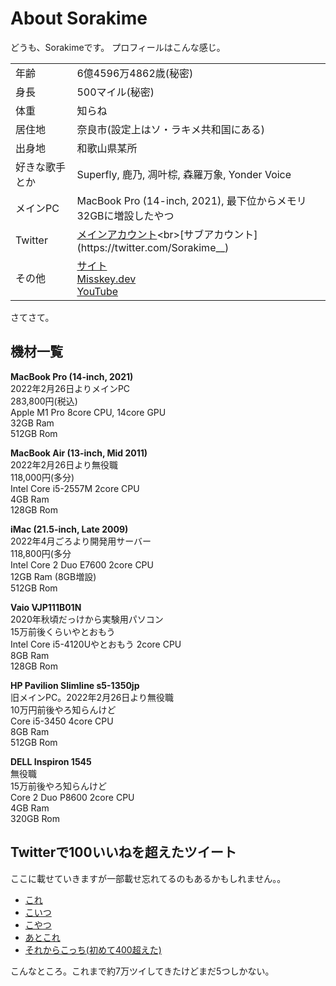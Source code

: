 # About Sorakime
どうも、Sorakimeです。
プロフィールはこんな感じ。

|||
|:--|:--|
|年齢|6億4596万4862歳(秘密)|
|身長|500マイル(秘密)|
|体重|知らね|
|居住地|奈良市(設定上はソ・ラキメ共和国にある)|
|出身地|和歌山県某所|
|好きな歌手とか|Superfly, 鹿乃, 凋叶棕, 森羅万象, Yonder Voice|
|メインPC|MacBook Pro (14-inch, 2021), 最下位からメモリ32GBに増設したやつ|
|Twitter|[メインアカウント](https://twitter.com/Sorakime_)<br>[サブアカウント](https://twitter.com/Sorakime__)|
|その他|[サイト](https://sorakime.github.io)<br>[Misskey.dev](https://misskey.dev/@sorakime)<br>[YouTube](https://youtube.com/Sorakime)|

さてさて。

## 機材一覧
**MacBook Pro (14-inch, 2021)**<br>
2022年2月26日よりメインPC<br>
283,800円(税込)<br>
Apple M1 Pro 8core CPU, 14core GPU<br>
32GB Ram<br>
512GB Rom

**MacBook Air (13-inch, Mid 2011)**<br>
2022年2月26日より無役職<br>
118,000円(多分)<br>
Intel Core i5-2557M 2core CPU<br>
4GB Ram<br>
128GB Rom

**iMac (21.5-inch, Late 2009)**<br>
2022年4月ごろより開発用サーバー<br>
118,800円(多分<br>
Intel Core 2 Duo E7600 2core CPU<br>
12GB Ram (8GB増設)<br>
512GB Rom

**Vaio VJP111B01N**<br>
2020年秋頃だっけから実験用パソコン<br>
15万前後くらいやとおもう<br>
Intel Core i5-4120Uやとおもう 2core CPU<br>
8GB Ram<br>
128GB Rom

**HP Pavilion Slimline s5-1350jp**<br>
旧メインPC。2022年2月26日より無役職<br>
10万円前後やろ知らんけど<br>
Core i5-3450 4core CPU<br>
8GB Ram<br>
512GB Rom

**DELL Inspiron 1545**<br>
無役職<br>
15万前後やろ知らんけど<br>
Core 2 Duo P8600 2core CPU<br>
4GB Ram<br>
320GB Rom


## Twitterで100いいねを超えたツイート
ここに載せていきますが一部載せ忘れてるのもあるかもしれません。。

- [これ](https://twitter.com/sorakime_/status/1476008822309527552?s=21)
- [こいつ](https://twitter.com/sorakime_/status/1493576032196378625?s=21)
- [こやつ](https://twitter.com/sorakime_/status/1493576032196378625?s=21)
- [あとこれ](https://twitter.com/sorakime_/status/1490113894345363457?s=21)
- [それからこっち(初めて400超えた)](https://twitter.com/sorakime_/status/1499335501844680707?s=21)

こんなところ。これまで約7万ツイしてきたけどまだ5つしかない。
